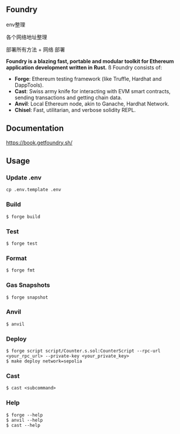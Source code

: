 ## Foundry

env整理

各个网络地址整理

部署所有方法 + 网络 部署

**Foundry is a blazing fast, portable and modular toolkit for Ethereum application development written in Rust.**
ß
Foundry consists of:

- **Forge**: Ethereum testing framework (like Truffle, Hardhat and DappTools).
- **Cast**: Swiss army knife for interacting with EVM smart contracts, sending transactions and getting chain data.
- **Anvil**: Local Ethereum node, akin to Ganache, Hardhat Network.
- **Chisel**: Fast, utilitarian, and verbose solidity REPL.

## Documentation

https://book.getfoundry.sh/

## Usage

### Update .env

`cp .env.template .env`


### Build

```shell
$ forge build
```

### Test

```shell
$ forge test
```

### Format

```shell
$ forge fmt
```

### Gas Snapshots

```shell
$ forge snapshot
```

### Anvil

```shell
$ anvil
```

### Deploy

```shell
$ forge script script/Counter.s.sol:CounterScript --rpc-url <your_rpc_url> --private-key <your_private_key>
$ make deploy network=sepolia

```

### Cast

```shell
$ cast <subcommand>
```

### Help

```shell
$ forge --help
$ anvil --help
$ cast --help
```
